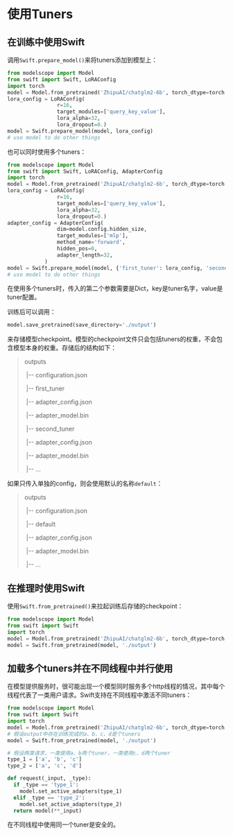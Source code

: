 # 使用Tuners

## 在训练中使用Swift

调用`Swift.prepare_model()`来将tuners添加到模型上：

```python
from modelscope import Model
from swift import Swift, LoRAConfig
import torch
model = Model.from_pretrained('ZhipuAI/chatglm2-6b', torch_dtype=torch.bfloat16, device_map='auto')
lora_config = LoRAConfig(
                r=16,
                target_modules=['query_key_value'],
                lora_alpha=32,
                lora_dropout=0.)
model = Swift.prepare_model(model, lora_config)
# use model to do other things
```

也可以同时使用多个tuners：

```python
from modelscope import Model
from swift import Swift, LoRAConfig, AdapterConfig
import torch
model = Model.from_pretrained('ZhipuAI/chatglm2-6b', torch_dtype=torch.bfloat16, device_map='auto')
lora_config = LoRAConfig(
                r=16,
                target_modules=['query_key_value'],
                lora_alpha=32,
                lora_dropout=0.)
adapter_config = AdapterConfig(
                dim=model.config.hidden_size,
                target_modules=['mlp'],
                method_name='forward',
                hidden_pos=0,
                adapter_length=32,
            )
model = Swift.prepare_model(model, {'first_tuner': lora_config, 'second_tuner': adapter_config})
# use model to do other things
```

在使用多个tuners时，传入的第二个参数需要是Dict，key是tuner名字，value是tuner配置。

训练后可以调用：

```python
model.save_pretrained(save_directory='./output')
```

来存储模型checkpoint。模型的checkpoint文件只会包括tuners的权重，不会包含模型本身的权重。存储后的结构如下：

> outputs
>
> ​     |-- configuration.json
>
> ​     |-- first_tuner
>
> ​               |-- adapter_config.json
>
> ​               |-- adapter_model.bin
>
> ​     |-- second_tuner
>
> ​               |-- adapter_config.json
>
> ​               |-- adapter_model.bin
>
> ​     |-- ...

如果只传入单独的config，则会使用默认的名称`default`：

> outputs
>
> ​      |-- configuration.json
>
> ​      |-- default
>
> ​                |-- adapter_config.json
>
> ​                |-- adapter_model.bin
>
> ​      |-- ...

## 在推理时使用Swift

使用`Swift.from_pretrained()`来拉起训练后存储的checkpoint：

```python
from modelscope import Model
from swift import Swift
import torch
model = Model.from_pretrained('ZhipuAI/chatglm2-6b', torch_dtype=torch.bfloat16, device_map='auto')
model = Swift.from_pretrained(model, './output')
```

## 加载多个tuners并在不同线程中并行使用

在模型提供服务时，很可能出现一个模型同时服务多个http线程的情况，其中每个线程代表了一类用户请求。Swift支持在不同线程中激活不同tuners：

```python
from modelscope import Model
from swift import Swift
import torch
model = Model.from_pretrained('ZhipuAI/chatglm2-6b', torch_dtype=torch.bfloat16, device_map='auto')
# 假设output中存在训练完成的a、b、c、d是个tuners
model = Swift.from_pretrained(model, './output')

# 假设两类请求，一类使用a、b两个tuner，一类使用c、d两个tuner
type_1 = ['a', 'b', 'c']
type_2 = ['a', 'c', 'd']

def request(_input, _type):
  if _type == 'type_1':
    model.set_active_adapters(type_1)
  elif _type == 'type_2':
    model.set_active_adapters(type_2)
  return model(**_input)

```

在不同线程中使用同一个tuner是安全的。
